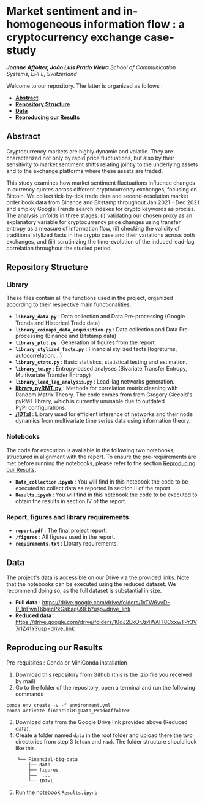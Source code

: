 # Market sentiment and in-homogeneous information flow : a cryptocurrency exchange case-study

***Joanne Affolter, João Luis Prado Vieira***
*School of Communication Systems, EPFL, Switzerland*

Welcome to our repository. The latter is organized as follows : 
- [**Abstract**](#Abstract)
- [**Repository Structure**](#repository-structure)
- [**Data**](#data)
- [**Reproducing our Results**](#reproducing-our-results)


## Abstract
Cryptocurrency markets are highly dynamic and volatile. They are characterized not only by rapid price fluctuations, but also by their sensitivity to market sentiment shifts relating jointly to the underlying assets and to the exchange platforms where these assets are traded. 

This study examines how market sentiment fluctuations influence changes in currency quotes across different cryptocurrency exchanges, focusing on Bitcoin. We collect tick-by-tick trade data and second-resolution market order book data from Binance and Bitstamp throughout Jan 2021 - Dec 2021 and employ Google Trends search indexes for crypto keywords as proxies. The analysis unfolds in three stages: (i) validating our chosen proxy as an explanatory variable for cryptocurrency price changes using transfer entropy as a measure of information flow, (ii) checking the validity of traditional stylized facts in the crypto case and their variations across both exchanges, and (iii) scrutinizing the time-evolution of the induced lead-lag correlation throughout the studied period.

## Repository Structure

### Library 

These files contain all the functions used in the project, organized according to their respective main functionalities.

- **`library_data.py`** : Data collection and Data Pre-processing (Google Trends and Historical Trade data)
- **`library_coinapi_data_acquisition.py`** : Data collection and Data Pre-processing (Binance and Bitstamp data)
- **`library_plot.py`** : Generation of figures from the report. 
- **`library_stylized_facts.py`** : Financial stylized facts (logreturns, autocorrelation,...)
- **`library_stats.py`** : Basic statistics, statistical testing and estimation. 
- **`library_te.py`** : Entropy-based analyses (Bivariate Transfer Entropy, Multivariate Transfer Entropy)
- **`library_lead_lag_analysis.py`** : Lead-lag networks generation.
- **[library_pyRMT.py](https://github.com/GGiecold/pyRMT )** : Methods for correlation matrix cleaning with Random Matrix Theory. The code comes from  from Gregory Giecold's pyRMT library, which is currently unusable due to outdated PyPI configurations.
- **[/IDTxl](https://github.com/pwollstadt/IDTxl)** : Library used for efficient inference of networks and their node dynamics from multivariate time series data using information theory. 

### Notebooks
The code for execution is available in the following two notebooks, structured in alignment with the report. To ensure the pre-requirements are met before running the notebooks, please refer to the section [Reproducing our Results](#reproducing-our-results).

- **`Data_collection.ipynb`** : You will find in this notebook the code to be executed to collect data as reported in section II of the report.
- **`Results.ipynb`** : You will find in this notebook the code to be executed to obtain the results in section IV of the report.

### Report, figures and library requirements

- **`report.pdf`** : The final project report. 
- **`/figures`** : All figures used in the report. 
- **`requirements.txt`** : Library requirements. 

## Data 

The project's data is accessible on our Drive via the provided links. Note that the notebooks can be executed using the reduced dataset. We recommend doing so, as the full dataset is substantial in size.

- **Full data** : https://drive.google.com/drive/folders/1xTW6vvD-P_1pFwnT6bjecPkGabaqQ9Eb?usp=drive_link
- **Reduced data** : https://drive.google.com/drive/folders/10dJ2EkOrJz4WAlT8CxxwTPr3V7r1Z41Y?usp=drive_link



## Reproducing our Results
Pre-requisites : Conda or MiniConda installation

1. Download this repository from Github (this is the .zip file you received by mail)
2. Go to the folder of the repository, open a terminal and run the following commands

```
conda env create -v -f environment.yml
conda activate financialBigData_PradoAffolter
```
3. Download data from the Google Drive link provided above (Reduced data). 
4. Create a folder named `data` in the root folder and upload there the two directories from step 3 (`clean` and `raw`). The folder structure should look like this. 
```
    └── Financial-big-data
        ├── data
        ├── figures
        ├──  ...
        └── IDTxl
```
5. Run the notebook `Results.ipynb`

